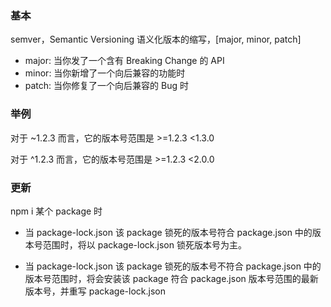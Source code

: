 ### 基本

semver，Semantic Versioning 语义化版本的缩写，[major, minor, patch]

- major: 当你发了一个含有 Breaking Change 的 API
- minor: 当你新增了一个向后兼容的功能时
- patch: 当你修复了一个向后兼容的 Bug 时

### 举例

对于 ~1.2.3 而言，它的版本号范围是 >=1.2.3 <1.3.0

对于 ^1.2.3 而言，它的版本号范围是 >=1.2.3 <2.0.0

### 更新

npm i 某个 package 时

- 当 package-lock.json 该 package 锁死的版本号符合 package.json 中的版本号范围时，将以 package-lock.json 锁死版本号为主。

- 当 package-lock.json 该 package 锁死的版本号不符合 package.json 中的版本号范围时，将会安装该 package 符合 package.json 版本号范围的最新版本号，并重写 package-lock.json
